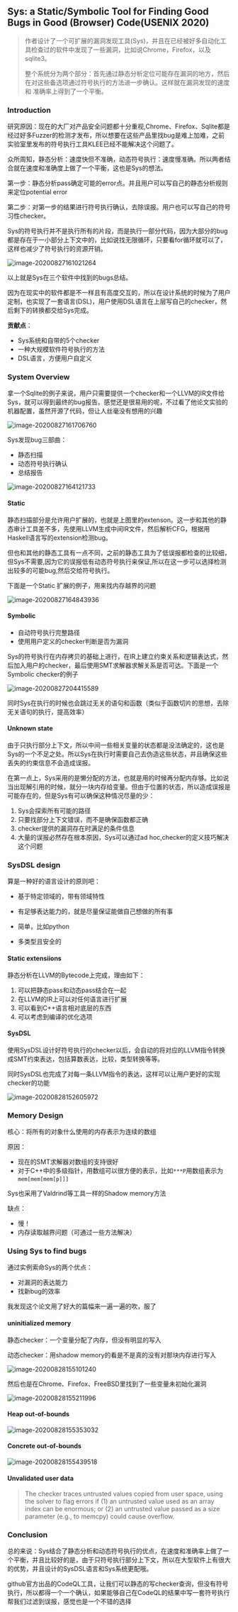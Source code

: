 ## Sys: a Static/Symbolic Tool for Finding Good Bugs in Good (Browser) Code(USENIX 2020)

> 作者设计了一个可扩展的漏洞发现工具(Sys)，并且在已经被好多自动化工具检查过的软件中发现了一些漏洞，比如说Chrome，Firefox，以及sqlite3。
>
> 整个系统分为两个部分：首先通过静态分析定位可能存在漏洞的地方，然后在对这些备选项通过符号执行的方法进一步确认。这样就在漏洞发现的速度 和 准确率上得到了一个平衡。

<!--more-->

### Introduction

研究原因：现在的大厂对产品安全问题都十分重视,Chrome、Firefox、Sqlite都是经过好多Fuzzer的检测才发布，所以想要在这些产品里找bug是难上加难，之前实验室里发布的符号执行工具KLEE已经不能解决这个问题了。

众所周知，静态分析：速度快但不准确，动态符号执行：速度慢准确。所以两者结合就在速度和准确度上做了一个平衡，这也是Sys的想法。

第一步：静态分析pass确定可能的error点。并且用户可以写自己的静态分析规则来定位potential error

第二步：对第一步的结果进行符号执行确认，去除误报。用户也可以写自己的符号习性checker。

Sys的符号执行并不是执行所有的片段，而是执行一部分代码，因为大部分的bug都是存在于一小部分上下文中的，比如说找无限循环，只要看for循环就可以了，这样也减少了符号执行的资源开销。

![image-20200827161021264](https://ycdxsb-1257345996.cos.ap-beijing.myqcloud.com/2020-08-27-081021.png)

以上就是Sys在三个软件中找到的bugs总结。

因为在现实中的软件都是不一样且有高度交互的，所以在设计系统的时候为了用户定制，也实现了一套语言(DSL)，用户使用DSL语言在上层写自己的checker，然后剩下的转换都交给Sys完成。

**贡献点**：

- Sys系统和自带的5个checker
- 一种大规模软件符号执行的方法
- DSL语言，方便用户自定义



### System Overview

拿一个Sqlite的例子来说，用户只需要提供一个checker和一个LLVM的IR文件给Sys，就可以得到最终的bug报告。感觉还是很易用的呢，不过看了他论文实验的机器配置，虽然开源了代码，但让人丝毫没有想用的兴趣

![image-20200827161706760](https://ycdxsb-1257345996.cos.ap-beijing.myqcloud.com/2020-08-27-081707.png)

Sys发现bug三部曲：

- 静态扫描
- 动态符号执行确认
- 总结报告

![image-20200827164121733](https://ycdxsb-1257345996.cos.ap-beijing.myqcloud.com/2020-08-27-084122.png)

#### Static

静态扫描部分是允许用户扩展的，也就是上图里的extenson。这一步和其他的静态审计工具差不多，先使用LLVM生成中间IR文件，然后解析CFG，根据用Haskell语言写的extension检测bug。

但也和其他的静态工具有一点不同，之前的静态工具为了低误报都检查的比较细，但Sys不需要,因为它的误报低有动态符号执行来保证,所以在这一步可以选择检测出较多的可能bug,然后交给符号执行。

下面是一个Static 扩展的例子，用来找内存越界的问题

![image-20200827164843936](https://ycdxsb-1257345996.cos.ap-beijing.myqcloud.com/2020-08-27-084844.png)

#### Symbolic

- 自动符号执行完整路径
- 使用用户定义的checker判断是否为漏洞

Sys的符号执行在内存拷贝的基础上进行，在IR上建立约束关系和逻辑表达式，然后加入用户的checker，最后使用SMT求解器求解关系是否可达。下面是一个Symbolic checker的例子

![image-20200827204415589](https://ycdxsb-1257345996.cos.ap-beijing.myqcloud.com/2020-08-27-124415.png)

同时Sys在执行的时候也会跳过无关的语句和函数（类似于函数切片的思想，去除无关语句的执行，提高效率）



#### Unknown state

由于只执行部分上下文，所以中间一些相关变量的状态都是没法确定的，这也是Sys的一个不足之处。所以Sys在执行时需要自己去伪造这些状态，并且确保这些丢失的约束信息不会造成误报。



在第一点上，Sys采用的是懒分配的方法，也就是用的时候再分配内存够。比如说当出现解引用的时候，就分一块内存给变量。但由于位置的状态，所以造成误报是可能存在的，但是Sys有可以确保这种情况尽量的少：

1. Sys会探索所有可能的路径
2. 只要找部分上下文错误，而不是确保函数都正确
3. checker提供的漏洞存在时满足的条件信息
4. 大量的误报必然存在根本原因，Sys可以通过ad hoc,checker的定义技巧解决这个问题

### SysDSL design

算是一种好的语言设计的原则吧：

- 基于特定领域的，带有领域特性

- 有足够表达能力的，就是尽量保证能做自己想做的所有事

- 简单，比如python

- 多类型且安全的

  

#### Static extensiions

静态分析在LLVM的Bytecode上完成，理由如下：

1. 可以把静态pass和动态pass结合在一起
2. 在LLVM的IR上可以对任何语言进行扩展
3. 可以看到C++语言相对底层的东西
4. 可以考虑到编译的优化选项



#### SysDSL

使用SysDSL设计好符号执行的checker以后，会自动的将对应的LLVM指令转换成SMT约束表达，包括算数表达，比较，类型转换等等。

同时SysDSL也完成了对每一条LLVM指令的表达，这样可以让用户更好的实现checker的功能

![image-20200828152605972](https://ycdxsb-1257345996.cos.ap-beijing.myqcloud.com/2020-08-28-072606.png)



### Memory Design

核心：将所有的对象什么使用的内存表示为连续的数组

原因：

- 现在的SMT求解器对数组的支持很好
- 对于C++中的多级指针，用数组可以很方便的表示，比如`***P`用数组表示为`mem[mem[mem[p]]]`

Sys也采用了Valdrind等工具一样的Shadow memory方法



缺点：

- 慢！
- 内存读取越界问题（可通过一些方法解决）



### Using Sys to find bugs

通过实例索命Sys的两个优点：

- 对漏洞的表达能力
- 找新bug的效率

我发现这个论文用了好大的篇幅来一遍一遍的吹，服了



#### uninitialized memory

静态checker：一个变量分配了内存，但没有明显的写入

动态checker：用shadow memory的看是不是真的没有对那块内存进行写入

![image-20200828155101240](https://ycdxsb-1257345996.cos.ap-beijing.myqcloud.com/2020-08-28-075101.png)

然后也是在Chrome、Firefox、FreeBSD里找到了一些变量未初始化漏洞

![image-20200828155211996](https://ycdxsb-1257345996.cos.ap-beijing.myqcloud.com/2020-08-28-075212.png)

#### Heap out-of-bounds

![image-20200828155353032](https://ycdxsb-1257345996.cos.ap-beijing.myqcloud.com/2020-08-28-075353.png)

#### Concrete out-of-bounds

![image-20200828155439518](https://ycdxsb-1257345996.cos.ap-beijing.myqcloud.com/2020-08-28-075439.png)

#### Unvalidated user data

> The checker traces untrusted values copied from user space, using the solver to flag errors if (1) an untrusted value used as an array index can be enormous; or (2) an untrusted value passed as a size parameter (e.g., to memcpy) could cause overflow.

### Conclusion

总的来说：Sys结合了静态分析和动态符号执行的优点，在速度和准确率上做了一个平衡，并且比较好的是，由于只符号执行部分上下文，所以在大型软件上有很大的优势，并且设计的SysDSL语言和Sys系统更配哦。

github官方出品的CodeQL工具，让我们可以静态的写checker查询，但没有符号执行，所以都得一个一个确认，如果能够自己在CodeQL的结果中写一套符号执行帮我们过滤到误报，感觉也是一个不错的选择



